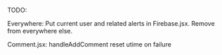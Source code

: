 TODO: 

Everywhere:
Put current user and related alerts in Firebase.jsx. Remove from everywhere else.

Comment.jsx: 
handleAddComment reset utime on failure